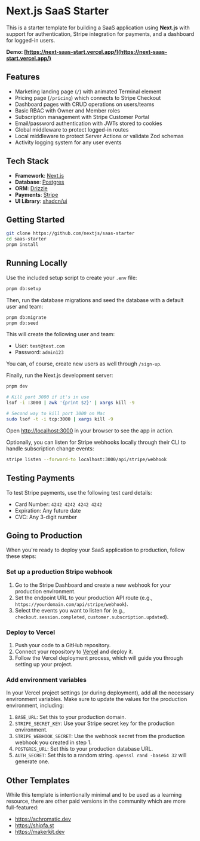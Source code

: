 # Next.js SaaS Starter

This is a starter template for building a SaaS application using **Next.js** with support for authentication, Stripe integration for payments, and a dashboard for logged-in users.

**Demo: [https://next-saas-start.vercel.app/](https://next-saas-start.vercel.app/)**

## Features

- Marketing landing page (`/`) with animated Terminal element
- Pricing page (`/pricing`) which connects to Stripe Checkout
- Dashboard pages with CRUD operations on users/teams
- Basic RBAC with Owner and Member roles
- Subscription management with Stripe Customer Portal
- Email/password authentication with JWTs stored to cookies
- Global middleware to protect logged-in routes
- Local middleware to protect Server Actions or validate Zod schemas
- Activity logging system for any user events

## Tech Stack

- **Framework**: [Next.js](https://nextjs.org/)
- **Database**: [Postgres](https://www.postgresql.org/)
- **ORM**: [Drizzle](https://orm.drizzle.team/)
- **Payments**: [Stripe](https://stripe.com/)
- **UI Library**: [shadcn/ui](https://ui.shadcn.com/)

## Getting Started

```bash
git clone https://github.com/nextjs/saas-starter
cd saas-starter
pnpm install
```

## Running Locally

Use the included setup script to create your `.env` file:

```bash
pnpm db:setup
```

Then, run the database migrations and seed the database with a default user and team:

```bash
pnpm db:migrate
pnpm db:seed
```

This will create the following user and team:

- User: `test@test.com`
- Password: `admin123`

You can, of course, create new users as well through `/sign-up`.

Finally, run the Next.js development server:

```bash
pnpm dev

# Kill port 3000 if it's in use
lsof -i :3000 | awk '{print $2}' | xargs kill -9

# Second way to kill port 3000 on Mac
sudo lsof -t -i tcp:3000 | xargs kill -9
```

Open [http://localhost:3000](http://localhost:3000) in your browser to see the app in action.

Optionally, you can listen for Stripe webhooks locally through their CLI to handle subscription change events:

```bash
stripe listen --forward-to localhost:3000/api/stripe/webhook
```

## Testing Payments

To test Stripe payments, use the following test card details:

- Card Number: `4242 4242 4242 4242`
- Expiration: Any future date
- CVC: Any 3-digit number

## Going to Production

When you're ready to deploy your SaaS application to production, follow these steps:

### Set up a production Stripe webhook

1. Go to the Stripe Dashboard and create a new webhook for your production environment.
2. Set the endpoint URL to your production API route (e.g., `https://yourdomain.com/api/stripe/webhook`).
3. Select the events you want to listen for (e.g., `checkout.session.completed`, `customer.subscription.updated`).

### Deploy to Vercel

1. Push your code to a GitHub repository.
2. Connect your repository to [Vercel](https://vercel.com/) and deploy it.
3. Follow the Vercel deployment process, which will guide you through setting up your project.

### Add environment variables

In your Vercel project settings (or during deployment), add all the necessary environment variables. Make sure to update the values for the production environment, including:

1. `BASE_URL`: Set this to your production domain.
2. `STRIPE_SECRET_KEY`: Use your Stripe secret key for the production environment.
3. `STRIPE_WEBHOOK_SECRET`: Use the webhook secret from the production webhook you created in step 1.
4. `POSTGRES_URL`: Set this to your production database URL.
5. `AUTH_SECRET`: Set this to a random string. `openssl rand -base64 32` will generate one.

## Other Templates

While this template is intentionally minimal and to be used as a learning resource, there are other paid versions in the community which are more full-featured:

- https://achromatic.dev
- https://shipfa.st
- https://makerkit.dev
